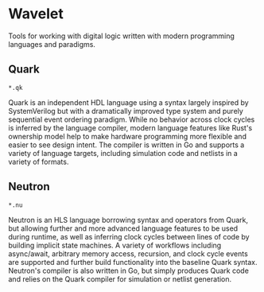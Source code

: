# Wavelet
Tools for working with digital logic written with modern programming languages and paradigms.

## Quark 
`*.qk`

Quark is an independent HDL language using a syntax largely inspired by SystemVerilog but with a dramatically improved type system and purely sequential event ordering paradigm. While no behavior across clock cycles is inferred by the language compiler, modern language features like Rust's ownership model help to make hardware programming more flexible and easier to see design intent. The compiler is written in Go and supports a variety of language targets, including simulation code and netlists in a variety of formats.

## Neutron 
`*.nu`

Neutron is an HLS language borrowing syntax and operators from Quark, but allowing further and more advanced language features to be used during runtime, as well as inferring clock cycles between lines of code by building implicit state machines. A variety of workflows including async/await, arbitrary memory access, recursion, and clock cycle events are supported and further build functionality into the baseline Quark syntax. Neutron's compiler is also written in Go, but simply produces Quark code and relies on the Quark compiler for simulation or netlist generation.
